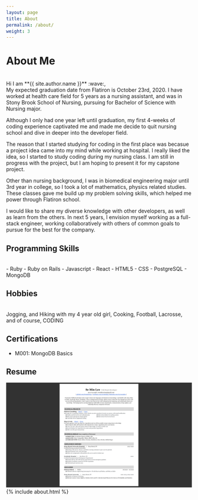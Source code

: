 ```yaml
---
layout: page
title: About
permalink: /about/
weight: 3
---
```


# **About Me**
<br>
Hi I am **{{ site.author.name }}** :wave:,<br>
My expected graduation date from Flatiron is October 23rd, 2020. I have worked at health care field for 5 years as a nursing assistant, and was in Stony Brook School of Nursing, pursuing for Bachelor of Science with Nursing major.

Although I only had one year left until graduation, my first 4-weeks of coding experience captivated me and made me decide to quit nursing school and dive in deeper into the developer field. 

The reason that I started studying for coding in the first place was becasue a project idea came into my mind while working at hospital. I really liked the idea, so I started to study coding during my nursing class. I am still in progress with the project, but I am hoping to present it for my capstone project.

Other than nursing background, I was in biomedical engineering major until 3rd year in college, so I took a lot of mathematics, physics related studies. These classes gave me build up my problem solving skills, which helped me power through Flatiron school. 

I would like to share my diverse knowledge with other developers, as well as learn from the others. In next 5 years, I envision myself working as a full-stack engineer, working collaboratively with others of common goals to pursue for the best for the company.

## Programming Skills
<br>
- Ruby
- Ruby on Rails
- Javascript
- React
- HTML5
- CSS 
- PostgreSQL
- MongoDB
<br>

<!-- <div class="row">
{% include about/skills.html title="Programming Skills" source=site.data.programming-skills %}
{% include about/skills.html title="Other Skills" source=site.data.other-skills %}
</div> -->

## Hobbies
<br>
Jogging, and Hiking with my 4 year old girl, Cooking, Football, Lacrosse, and of course, CODING  
<br>

## Certifications
- M001: MongoDB Basics


## Resume
![](../images/Resume.png)
{% include about.html %}
